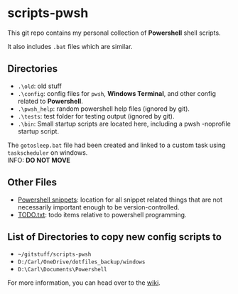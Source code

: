 # scripts-pwsh

This git repo contains my personal collection of **Powershell** shell scripts.

It also includes `.bat` files which are similar.

## Directories

- `.\old`: old stuff
- `.\config`: config files for `pwsh`, **Windows Terminal**, and other config related to **Powershell**.
- `.\pwsh_help`: random powershell help files (ignored by git).
- `.\tests`: test folder for testing output (ignored by git).
- `.\bin`: Small startup scripts are located here, including a pwsh -noprofile startup script.

The `gotosleep.bat` file had been created and linked to a custom task using `taskscheduler` on windows.  
INFO: **DO NOT MOVE**

## Other Files

- [Powershell snippets](D:/Carl/OneDrive/snippets/pwsh/powershell_snippets.txt): location for all snippet related things that are not necessarily
  important enough to be version-controlled.
- [TODO.txt](./TODO.txt): todo items relative to powershell programming.

## List of Directories to copy new config scripts to

- `~/gitstuff/scripts-pwsh`
- `D:/Carl/OneDrive/dotfiles_backup/windows`
- `D:\Carl\Documents\Powershell`

For more information, you can head over to the [wiki](https://github.com/awsomesawce/scripts-pwsh/wiki).
